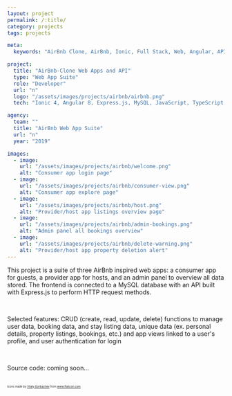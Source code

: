 ```yaml
---
layout: project
permalink: /:title/
category: projects
tags: projects

meta:
  keywords: "AirBnb Clone, AirBnb, Ionic, Full Stack, Web, Angular, API"

project:
  title: "AirBnb-Clone Web Apps and API"
  type: "Web App Suite"
  role: "Developer"
  url: "n"
  logo: "/assets/images/projects/airbnb/airbnb.png"
  tech: "Ionic 4, Angular 8, Express.js, MySQL, JavaScript, TypeScript, HTML, CSS, Bootstrap, MySQL"

agency:
  team: "" 
  title: "AirBnb Web App Suite"
  url: "n"
  year: "2019"

images:
  - image:
    url: "/assets/images/projects/airbnb/welcome.png"
    alt: "Consumer app login page"
  - image:
    url: "/assets/images/projects/airbnb/consumer-view.png"
    alt: "Consumer app explore page"
  - image:
    url: "/assets/images/projects/airbnb/host.png"
    alt: "Provider/host app listings overview page"
  - image:
    url: "/assets/images/projects/airbnb/admin-bookings.png"
    alt: "Admin panel all bookings overview"
  - image:
    url: "/assets/images/projects/airbnb/delete-warning.png"
    alt: "Provider/host app property deletion alert"
---
```

<p>This project is a suite of three AirBnb inspired web apps: a consumer app for guests, a provider app for hosts, and an admin panel to overview all data stored. The frontend is connected to a MySQL database with an API built with Express.js to perform HTTP request methods. </p>
<br>
<p>Selected features: CRUD (create, read, update, delete) functions to manage user data, booking data, and stay listing data, unique data (ex. personal details, property listings, bookings, etc.) and app views linked to a user's profile, and user authentication for login</p>
<br>
<p>Source code: coming soon...</p> 
<br>
<div style="font-size: 0.4rem">Icons made by <a href="https://www.flaticon.com/authors/vitaly-gorbachev" title="Vitaly Gorbachev">Vitaly Gorbachev</a> from <a href="https://www.flaticon.com/">www.flaticon.com</a></div>


